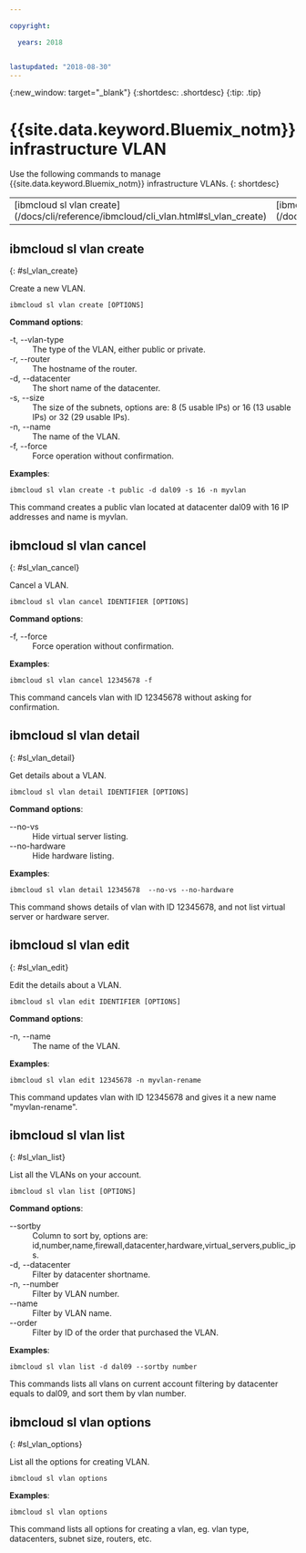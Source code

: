 ```yaml
---

copyright:

  years: 2018


lastupdated: "2018-08-30"
---
```


{:new_window: target="_blank"}
{:shortdesc: .shortdesc}
{:tip: .tip}

# {{site.data.keyword.Bluemix_notm}} infrastructure VLAN

Use the following commands to manage {{site.data.keyword.Bluemix_notm}} infrastructure VLANs.
{: shortdesc}

<table summary="Alphabetically ordered {{site.data.keyword.Bluemix_notm}} infrastructure VLAN commands that have links that bring you to more info for the command">
 <thead>
 </thead>
 <tbody>
 <tr>
 <td>[ibmcloud sl vlan create](/docs/cli/reference/ibmcloud/cli_vlan.html#sl_vlan_create)</td>
 <td>[ibmcloud sl vlan cancel](/docs/cli/reference/ibmcloud/cli_vlan.html#sl_vlan_cancel)</td>
 <td>[ibmcloud sl vlan detail](/docs/cli/reference/ibmcloud/cli_vlan.html#sl_vlan_detail)</td>
 <td>[ibmcloud sl vlan edit](/docs/cli/reference/ibmcloud/cli_vlan.html#sl_vlan_edit)</td>
 <td>[ibmcloud sl vlan list](/docs/cli/reference/ibmcloud/cli_vlan.html#sl_vlan_list)</td>
 <td>[ibmcloud sl vlan options](/docs/cli/reference/ibmcloud/cli_vlan.html#sl_vlan_options)</td>
 </tr>
   </tbody>
 </table>

 ## ibmcloud sl vlan create
{: #sl_vlan_create}

Create a new VLAN.
```
ibmcloud sl vlan create [OPTIONS]
```

<strong>Command options</strong>:
<dl>
<dt>-t, --vlan-type</dt>
<dd>The type of the VLAN, either public or private.</dd>
<dt>-r, --router</dt>
<dd>The hostname of the router.</dd>
<dt>-d, --datacenter</dt>
<dd>The short name of the datacenter.</dd>
<dt>-s, --size</dt>
<dd>The size of the subnets, options are: 8 (5 usable IPs) or 16 (13 usable IPs) or 32 (29 usable IPs).</dd>
<dt>-n, --name</dt>
<dd>The name of the VLAN.</dd>
<dt>-f, --force</dt>
<dd>Force operation without confirmation.</dd>
</dl>

**Examples**:
```
ibmcloud sl vlan create -t public -d dal09 -s 16 -n myvlan
```
This command creates a public vlan located at datacenter dal09 with 16 IP addresses and name is myvlan.

## ibmcloud sl vlan cancel
{: #sl_vlan_cancel}

Cancel a VLAN.
```
ibmcloud sl vlan cancel IDENTIFIER [OPTIONS]
```

<strong>Command options</strong>:
<dl>
<dt>-f, --force</dt>
<dd>Force operation without confirmation.</dd>
</dl>

**Examples**:
```
ibmcloud sl vlan cancel 12345678 -f
```
This command cancels vlan with ID 12345678 without asking for confirmation.

## ibmcloud sl vlan detail
{: #sl_vlan_detail}

Get details about a VLAN.
```
ibmcloud sl vlan detail IDENTIFIER [OPTIONS]
```

<strong>Command options</strong>:
<dl>
<dt>--no-vs</dt>
<dd>Hide virtual server listing.</dd>
<dt>--no-hardware</dt>
<dd>Hide hardware listing.</dd>
</dl>

**Examples**:
```
ibmcloud sl vlan detail 12345678  --no-vs --no-hardware
```
This command shows details of vlan with ID 12345678, and not list virtual server or hardware server.

## ibmcloud sl vlan edit
{: #sl_vlan_edit}

Edit the details about a VLAN.
```
ibmcloud sl vlan edit IDENTIFIER [OPTIONS]
```

<strong>Command options</strong>:
<dl>
<dt>-n, --name</dt>
<dd>The name of the VLAN.</dd>
</dl>

**Examples**:
```
ibmcloud sl vlan edit 12345678 -n myvlan-rename
```
This command updates vlan with ID 12345678 and gives it a new name "myvlan-rename".

## ibmcloud sl vlan list
{: #sl_vlan_list}

List all the VLANs on your account.
```
ibmcloud sl vlan list [OPTIONS]
```

<strong>Command options</strong>:
<dl>
<dt>--sortby</dt>
<dd>Column to sort by, options are: id,number,name,firewall,datacenter,hardware,virtual_servers,public_ips.</dd>
<dt>-d, --datacenter</dt>
<dd>Filter by datacenter shortname.</dd>
<dt>-n, --number</dt>
<dd>Filter by VLAN number.</dd>
<dt>--name</dt>
<dd>Filter by VLAN name.</dd>
<dt>--order</dt>
<dd>Filter by ID of the order that purchased the VLAN.</dd>
</dl>

**Examples**:
```
ibmcloud sl vlan list -d dal09 --sortby number
```
This commands lists all vlans on current account filtering by datacenter equals to dal09, and sort them by vlan number.

## ibmcloud sl vlan options
{: #sl_vlan_options}

List all the options for creating VLAN.
```
ibmcloud sl vlan options
```


**Examples**:
```
ibmcloud sl vlan options
```
This command lists all options for creating a vlan, eg. vlan type, datacenters, subnet size, routers, etc.
